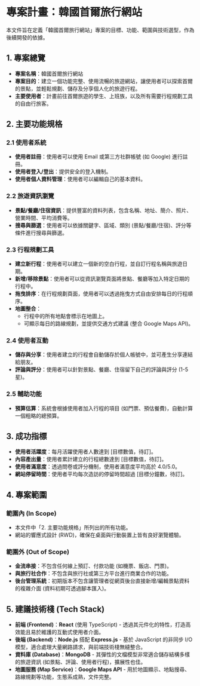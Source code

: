# 專案計畫：韓國首爾旅行網站

本文件旨在定義「韓國首爾旅行網站」專案的目標、功能、範圍與技術選型，作為後續開發的依據。

## 1. 專案總覽

*   **專案名稱**：韓國首爾旅行網站
*   **專案目的**：建立一個功能完整、使用流暢的旅遊網站，讓使用者可以探索首爾的景點，並輕鬆規劃、儲存及分享個人化的旅遊行程。
*   **主要使用者**：計畫前往首爾旅遊的學生、上班族，以及所有需要行程規劃工具的自由行旅客。

## 2. 主要功能規格

### 2.1 使用者系統
*   **使用者註冊**：使用者可以使用 Email 或第三方社群帳號 (如 Google) 進行註冊。
*   **使用者登入/登出**：提供安全的登入機制。
*   **使用者個人資料管理**：使用者可以編輯自己的基本資料。

### 2.2 旅遊資訊瀏覽
*   **景點/餐廳/住宿資訊**：提供豐富的資料列表，包含名稱、地址、簡介、照片、營業時間、平均消費等。
*   **搜尋與篩選**：使用者可以依據關鍵字、區域、類別 (景點/餐廳/住宿)、評分等條件進行搜尋與篩選。

### 2.3 行程規劃工具
*   **建立新行程**：使用者可以建立一個新的空白行程，並自訂行程名稱與旅遊日期。
*   **新增/移除景點**：使用者可以從資訊瀏覽頁面將景點、餐廳等加入特定日期的行程中。
*   **拖曳排序**：在行程規劃頁面，使用者可以透過拖曳方式自由安排每日的行程順序。
*   **地圖整合**：
    *   行程中的所有地點會標示在地圖上。
    *   可顯示每日的路線規劃，並提供交通方式建議 (整合 Google Maps API)。

### 2.4 使用者互動
*   **儲存與分享**：使用者建立的行程會自動儲存於個人帳號中，並可產生分享連結給朋友。
*   **評論與評分**：使用者可以針對景點、餐廳、住宿留下自己的評論與評分 (1-5星)。

### 2.5 輔助功能
*   **預算估算**：系統會根據使用者加入行程的項目 (如門票、預估餐費)，自動計算一個粗略的總預算。

## 3. 成功指標

*   **使用者活躍度**：每月活躍使用者人數達到 [目標數值，待訂]。
*   **內容產出量**：使用者累計建立的行程總數達到 [目標數值，待訂]。
*   **使用者滿意度**：透過問卷或評分機制，使用者滿意度平均高於 4.0/5.0。
*   **網站停留時間**：使用者平均每次造訪的停留時間超過 [目標分鐘數，待訂]。

## 4. 專案範圍

### 範圍內 (In Scope)
*   本文件中「2. 主要功能規格」所列出的所有功能。
*   網站的響應式設計 (RWD)，確保在桌面與行動裝置上皆有良好瀏覽體驗。

### 範圍外 (Out of Scope)
*   **金流串接**：不包含任何線上預訂、付款功能 (如機票、飯店、門票)。
*   **與旅行社合作**：不包含與旅行社或第三方平台進行商業合作的功能。
*   **後台管理系統**：初期版本不包含讓管理者從網頁後台直接新增/編輯景點資料的複雜介面 (資料初期可透過腳本匯入)。

## 5. 建議技術棧 (Tech Stack)

*   **前端 (Frontend)**：**React** (使用 TypeScript) - 透過其元件化的特性，打造高效能且易於維護的互動式使用者介面。
*   **後端 (Backend)**：**Node.js** 搭配 **Express.js** - 基於 JavaScript 的非同步 I/O 模型，適合處理大量網路請求，與前端技術棧無縫整合。
*   **資料庫 (Database)**：**MongoDB** - 其彈性的文檔模型非常適合儲存結構多樣的旅遊資訊 (如景點、評論、使用者行程)，擴展性也佳。
*   **地圖服務 (Map Service)**：**Google Maps API** - 用於地圖顯示、地點搜尋、路線規劃等功能，生態系成熟，文件完整。
